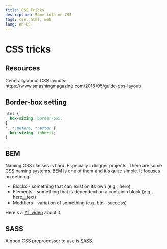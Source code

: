 ```yaml
---
title: CSS Tricks
description: Some info on CSS
tags: css, html, web
lang: en-US
---
```


# CSS tricks

## Resources

Generally about CSS layouts: https://www.smashingmagazine.com/2018/05/guide-css-layout/

## Border-box setting

```css
html {
  box-sizing: border-box;
}
*, *:before, *:after {
  box-sizing: inherit;
}
```

## BEM

Naming CSS classes is hard. Especially in bigger projects. There are some CSS
naming systems. [BEM](http://getbem.com/introduction/) is one of them and it's
quite simple. It focuses on defining:

- Blocks - something that can exist on its own (e.g., hero)
- Elements - something that is dependent on a containin block (e.g., hero__text)
- Modifiers - variation of something (e.g. btn--success)

Here's a [YT video](https://www.youtube.com/watch?v=SLjHSVwXYq4) about it.

## SASS

A good CSS preprocessor to use is [SASS](https://sass-lang.com/).
